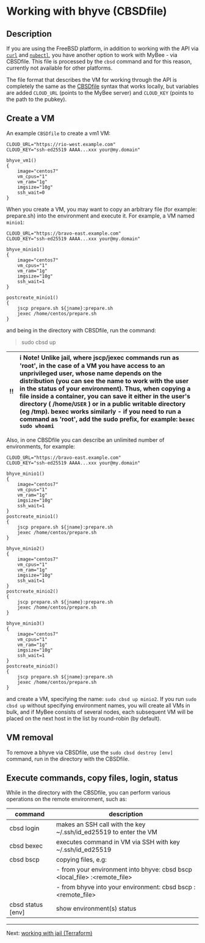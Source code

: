 # Working with bhyve (CBSDfile)

## Description

If you are using the FreeBSD platform, in addition to working with the API via [`curl`](bhyve_curl.md) and [`nubectl`](bhyve_nubectl.md), you have another option to work with MyBee - via CBSDfile. 
This file is processed by the `cbsd` command and for this reason, currently not available for other platforms.

The file format that describes the VM for working through the API is completely the same as the <a target="_blank" href="https://www.bsdstore.ru/en/cbsdfile.html">CBSDfile</a> syntax that works locally, 
but variables are added `CLOUD_URL` (points to the MyBee server) and `CLOUD_KEY` (points to the path to the pubkey).

## Create a VM

An example `CBSDfile` to create a vm1 VM:

```
CLOUD_URL="https://rio-west.example.com"
CLOUD_KEY="ssh-ed25519 AAAA...xxx your@my.domain"

bhyve_vm1()
{
	image="centos7"
	vm_cpus="1"
	vm_ram="1g"
	imgsize="10g"
	ssh_wait=0
}
```

When you create a VM, you may want to copy an arbitrary file (for example: prepare.sh) into the environment and execute it. For example, a VM named `minio1`:

```
CLOUD_URL="https://bravo-east.example.com"
CLOUD_KEY="ssh-ed25519 AAAA...xxx your@my.domain"

bhyve_minio1()
{
	image="centos7"
	vm_cpus="1"
	vm_ram="1g"
	imgsize="10g"
	ssh_wait=1
}

postcreate_minio1()
{
	jscp prepare.sh ${jname}:prepare.sh
	jexec /home/centos/prepare.sh
}
```

and being in the directory with CBSDfile, run the command:
> sudo cbsd up

:bangbang: | :information_source: Note! Unlike jail, where jscp/jexec commands run as 'root', in the case of a VM you have access to an unprivileged user, whose name depends on the distribution (you can see the name to work with the user in the status of your environment). Thus, when copying a file inside a container, you can save it either in the user's directory ( /home/`USER` ) or in a public writable directory (eg /tmp). bexec works similarly - if you need to run a command as 'root', add the sudo prefix, for example: `bexec sudo whoami`
:---: | :---

Also, in one CBSDfile you can describe an unlimited number of environments, for example:
```
CLOUD_URL="https://bravo-east.example.com"
CLOUD_KEY="ssh-ed25519 AAAA...xxx your@my.domain"

bhyve_minio1()
{
	image="centos7"
	vm_cpus="1"
	vm_ram="1g"
	imgsize="10g"
	ssh_wait=1
}
postcreate_minio1()
{
	jscp prepare.sh ${jname}:prepare.sh
	jexec /home/centos/prepare.sh
}

bhyve_minio2()
{
	image="centos7"
	vm_cpus="1"
	vm_ram="1g"
	imgsize="10g"
	ssh_wait=1
}
postcreate_minio2()
{
	jscp prepare.sh ${jname}:prepare.sh
	jexec /home/centos/prepare.sh
}

bhyve_minio3()
{
	image="centos7"
	vm_cpus="1"
	vm_ram="1g"
	imgsize="10g"
	ssh_wait=1
}
postcreate_minio3()
{
	jscp prepare.sh ${jname}:prepare.sh
	jexec /home/centos/prepare.sh
}
```

and create a VM, specifying the name: `sudo cbsd up minio2`. If you run `sudo cbsd up` without specifying environment names, 
you will create all VMs in bulk, and if MyBee consists of several nodes, each subsequent VM will be placed on the next host in the list by round-robin (by default).

##  VM removal

To remove a bhyve via CBSDfile, use the `sudo cbsd destroy [env]` command, run in the directory with the CBSDfile.

## Execute commands, copy files, login, status

While in the directory with the CBSDfile, you can perform various operations on the remote environment, such as:

|      command      |  description                                                                    |
| ----------------- | ------------------------------------------------------------------------------- |
| cbsd login        | makes an SSH call with the key ~/.ssh/id_ed25519 to enter the VM                |
| cbsd bexec <cmd>  | executes <cmd> command in VM via SSH with key ~/.ssh/id_ed25519                 |
| cbsd bscp         | copying files, e.g:                                                             |
|                   |  - from your environment into bhyve: cbsd bscp <local_file> <env>:<remote_file> |
|                   |  - from bhyve into your environment: cbsd bscp <env>:<remote_file> <local-file> |
| cbsd status [env] | show environment(s) status                                                      |

---

Next: [working with jail (Terraform)](jail_terraform.md)

